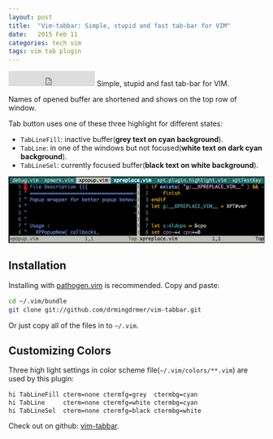 ```yaml
---
layout: post
title:  "Vim-tabbar: Simple, stupid and fast tab-bar for VIM"
date:   2015 Feb 11
categories: tech vim
tags: vim tab plugin
---
```


<iframe src="https://ghbtns.com/github-btn.html?user=drmingdrmer&repo=vim-tabbar&type=star&count=true&size=large"
        frameborder="0" scrolling="0"
        width="170px" height="30px"
        ></iframe>
Simple, stupid and fast tab-bar for VIM.

Names of opened buffer are shortened and shows on the top row of window.

Tab button uses one of these three highlight for different states:

-   `TabLineFill`: inactive buffer(**grey text on cyan background**).
-   `TabLine`: in one of the windows but not focused(**white text on dark cyan background**).
-   `TabLineSel`: currently focused buffer(**black text on white background**).

![](/img/vim-tabbar/screenshot.png)

##  Installation

Installing with [pathogen.vim](https://github.com/tpope/vim-pathogen)
 is recommended. Copy and paste:

```sh
cd ~/.vim/bundle
git clone git://github.com/drmingdrmer/vim-tabbar.git
```

Or just copy all of the files in to `~/.vim`.

##  Customizing Colors

Three high light settings in color scheme file(`~/.vim/colors/**.vim`)
are used by this plugin:

```vim
hi TabLineFill cterm=none ctermfg=grey  ctermbg=cyan
hi TabLine     cterm=none ctermfg=white ctermbg=cyan
hi TabLineSel  cterm=none ctermfg=black ctermbg=white
```

Check out on github:
[vim-tabbar][vim-tabbar].

[vim-tabbar]: https://github.com/drmingdrmer/vim-tabbar
